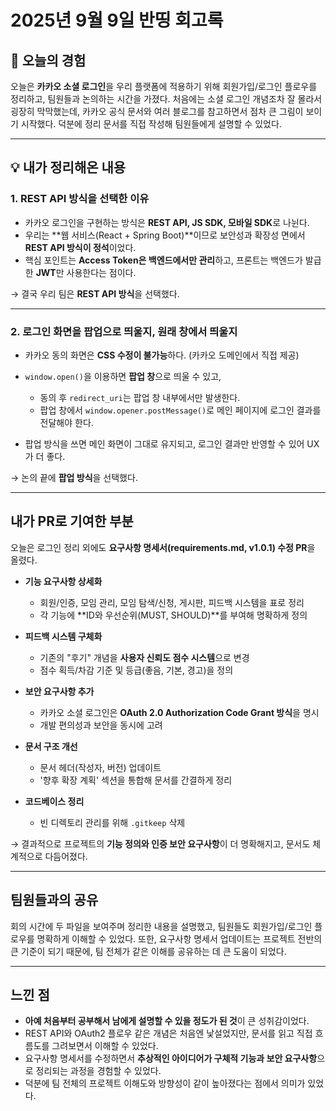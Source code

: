 # 2025년 9월 9일 반띵 회고록

## 📌 오늘의 경험

오늘은 **카카오 소셜 로그인**을 우리 플랫폼에 적용하기 위해 회원가입/로그인 플로우를 정리하고, 팀원들과 논의하는 시간을 가졌다.
처음에는 소셜 로그인 개념조차 잘 몰라서 굉장히 막막했는데, 카카오 공식 문서와 여러 블로그를 참고하면서 점차 큰 그림이 보이기 시작했다. 덕분에 정리 문서를 직접 작성해 팀원들에게 설명할 수 있었다.

---

## 💡 내가 정리해온 내용

### 1. REST API 방식을 선택한 이유

* 카카오 로그인을 구현하는 방식은 **REST API, JS SDK, 모바일 SDK**로 나뉜다.
* 우리는 \*\*웹 서비스(React + Spring Boot)\*\*이므로 보안성과 확장성 면에서 **REST API 방식이 정석**이었다.
* 핵심 포인트는 **Access Token은 백엔드에서만 관리**하고, 프론트는 백엔드가 발급한 **JWT**만 사용한다는 점이다.

→ 결국 우리 팀은 **REST API 방식**을 선택했다.

---

### 2. 로그인 화면을 팝업으로 띄울지, 원래 창에서 띄울지

* 카카오 동의 화면은 **CSS 수정이 불가능**하다. (카카오 도메인에서 직접 제공)
* `window.open()`을 이용하면 **팝업 창**으로 띄울 수 있고,

    * 동의 후 `redirect_uri`는 팝업 창 내부에서만 발생한다.
    * 팝업 창에서 `window.opener.postMessage()`로 메인 페이지에 로그인 결과를 전달해야 한다.
* 팝업 방식을 쓰면 메인 화면이 그대로 유지되고, 로그인 결과만 반영할 수 있어 UX가 더 좋다.

→ 논의 끝에 **팝업 방식**을 선택했다.

---

## 내가 PR로 기여한 부분

오늘은 로그인 정리 외에도 **요구사항 명세서(requirements.md, v1.0.1) 수정 PR**을 올렸다.

* **기능 요구사항 상세화**

    * 회원/인증, 모임 관리, 모임 탐색/신청, 게시판, 피드백 시스템을 표로 정리
    * 각 기능에 \*\*ID와 우선순위(MUST, SHOULD)\*\*를 부여해 명확하게 정의

* **피드백 시스템 구체화**

    * 기존의 "후기" 개념을 **사용자 신뢰도 점수 시스템**으로 변경
    * 점수 획득/차감 기준 및 등급(좋음, 기본, 경고)을 정의

* **보안 요구사항 추가**

    * 카카오 소셜 로그인은 **OAuth 2.0 Authorization Code Grant 방식**을 명시
    * 개발 편의성과 보안을 동시에 고려

* **문서 구조 개선**

    * 문서 헤더(작성자, 버전) 업데이트
    * '향후 확장 계획' 섹션을 통합해 문서를 간결하게 정리

* **코드베이스 정리**

    * 빈 디렉토리 관리를 위해 `.gitkeep` 삭제

→ 결과적으로 프로젝트의 **기능 정의와 인증 보안 요구사항**이 더 명확해지고, 문서도 체계적으로 다듬어졌다.

---

## 팀원들과의 공유

회의 시간에 두 파일을 보여주며 정리한 내용을 설명했고, 팀원들도 회원가입/로그인 플로우를 명확하게 이해할 수 있었다.
또한, 요구사항 명세서 업데이트는 프로젝트 전반의 큰 기준이 되기 때문에, 팀 전체가 같은 이해를 공유하는 데 큰 도움이 되었다.

---

## 느낀 점

* **아예 처음부터 공부해서 남에게 설명할 수 있을 정도가 된 것**이 큰 성취감이었다.
* REST API와 OAuth2 플로우 같은 개념은 처음엔 낯설었지만, 문서를 읽고 직접 흐름도를 그려보면서 이해할 수 있었다.
* 요구사항 명세서를 수정하면서 **추상적인 아이디어가 구체적 기능과 보안 요구사항**으로 정리되는 과정을 경험할 수 있었다.
* 덕분에 팀 전체의 프로젝트 이해도와 방향성이 같이 높아졌다는 점에서 의미가 있었다.

